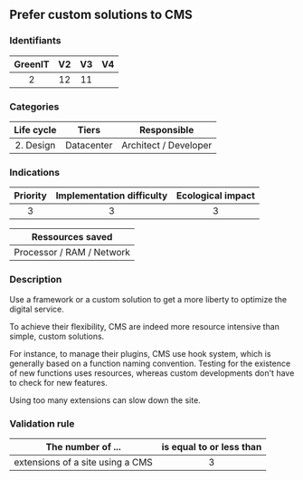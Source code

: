 ## Prefer custom solutions to CMS

### Identifiants

| GreenIT | V2  | V3  |  V4  |
|:-------:|:---:|:---:|:----:|
|   2     | 12  | 11  |      |

### Categories

| Life cycle |   Tiers    |      Responsible      |
|:----------:|:----------:|:---------------------:|
| 2. Design  | Datacenter | Architect / Developer |

### Indications

| Priority | Implementation difficulty | Ecological impact |
|:--------:|:-------------------------:|:-----------------:|
|    3     |             3             |         3         |

|     Ressources saved      |
|:-------------------------:|
| Processor / RAM / Network |

### Description

Use a framework or a custom solution to get a more liberty to optimize the digital service.

To achieve their flexibility, CMS are indeed more resource intensive than simple, custom solutions.

For instance, to manage their plugins, CMS use hook system, which is generally based on a function naming convention. Testing for the existence of new functions uses resources, whereas custom developments don't have to check for new features.

Using too many extensions can slow down the site.

### Validation rule

| The number of ...                |  is equal to or less than  |  
|----------------------------------|:--------------------------:|
| extensions of a site using a CMS |             3              |
